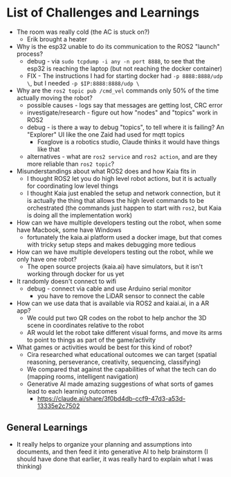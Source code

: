 # List of Challenges and Learnings

- The room was really cold (the AC is stuck on?)
    - Erik brought a heater
- Why is the esp32 unable to do its communication to the ROS2 "launch" process?
    - debug - via `sudo tcpdump -i any -n port 8888`, to see that the esp32 is reaching the laptop (but not reaching the docker container)
    - FIX - The instructions I had for starting docker had `-p 8888:8888/udp \`, but I needed `-p $IP:8888:8888/udp \`
- Why are the `ros2 topic pub /cmd_vel` commands only 50% of the time actually moving the robot?
    - possible causes - logs say that messages are getting lost, CRC error
    - investigate/research - figure out how "nodes" and "topics" work in ROS2
    - debug - is there a way to debug "topics", to tell where it is failing? An "Explorer" UI like the one Zaid had used for mqtt topics
        - Foxglove is a robotics studio, Claude thinks it would have things like that
    - alternatives - what are `ros2 service` and `ros2 action`, and are they more reliable than `ros2 topic`?
- Misunderstandings about what ROS2 does and how Kaia fits in
    - I thought ROS2 let you do high level robot actions, but it is actually for coordinating low level things
    - I thought Kaia just enabled the setup and network connection, but it is actually the thing that allows the high level commands to be orchestrated (the commands just happen to start with `ros2`, but Kaia is doing all the implementation work)
- How can we have multiple developers testing out the robot, when some have Macbook, some have Windows
    - fortunately the kaia.ai platform used a docker image, but that comes with tricky setup steps and makes debugging more tedious
- How can we have multiple developers testing out the robot, while we only have one robot?
    - The open source projects (kaia.ai) have simulators, but it isn't working through docker for us yet
- It randomly doesn't connect to wifi
    - debug - connect via cable and use Arduino serial monitor
        - you have to remove the LiDAR sensor to connect the cable
- How can we use data that is available via ROS2 and kaiai.ai, in a AR app?
    - We could put two QR codes on the robot to help anchor the 3D scene in coordinates relative to the robot
    - AR would let the robot take different visual forms, and move its arms to point to things as part of the game/activity
- What games or activities would be best for this kind of robot?
    - Cira researched what educational outcomes we can target (spatial reasoning, perseverance, creativity, sequencing, classifying)
    - We compared that against the capabilities of what the tech can do (mapping rooms, intelligent navigation)
    - Generative AI made amazing suggestions of what sorts of games lead to each learning outcomes
        - https://claude.ai/share/3f0bd4db-ccf9-47d3-a53d-13335e2c7502


## General Learnings

- It really helps to organize your planning and assumptions into documents, and then feed it into generative AI to help brainstorm (I should have done that earlier, it was really hard to explain what I was thinking)
